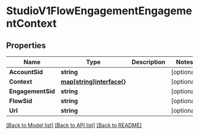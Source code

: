 # StudioV1FlowEngagementEngagementContext

## Properties

Name | Type | Description | Notes
------------ | ------------- | ------------- | -------------
**AccountSid** | **string** |  | [optional] 
**Context** | [**map[string]interface{}**](.md) |  | [optional] 
**EngagementSid** | **string** |  | [optional] 
**FlowSid** | **string** |  | [optional] 
**Url** | **string** |  | [optional] 

[[Back to Model list]](../README.md#documentation-for-models) [[Back to API list]](../README.md#documentation-for-api-endpoints) [[Back to README]](../README.md)



